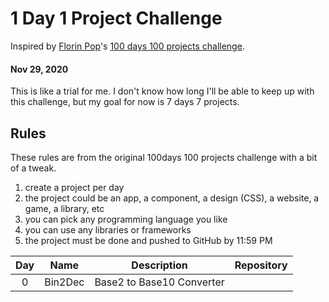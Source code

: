 # 1 Day 1 Project Challenge

Inspired by [Florin Pop](https://github.com/florinpop17)'s [100 days 100 projects challenge](https://www.florin-pop.com/blog/2019/09/100-days-100-projects/).

#### Nov 29, 2020
This is like a trial for me. I don't know how long I'll be able to keep up with this challenge, but my goal for now is 7 days 7 projects.

## Rules
These rules are from the original 100days 100 projects challenge with a bit of a tweak.

1. create a project per day
2. the project could be an app, a component, a design (CSS), a website, a game, a library, etc
3. you can pick any programming language you like
4. you can use any libraries or frameworks
5. the project must be done and pushed to GitHub by 11:59 PM

| Day | Name | Description | Repository |
|:--:|:-----:|:----:|:--:|
| 0 | Bin2Dec | Base2 to Base10 Converter | |
